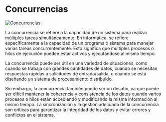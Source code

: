 # Concurrencias

![Concurrencias](https://i.imgur.com/WvNPKx4.jpg)

La concurrencia se refiere a la capacidad de un sistema para realizar múltiples tareas simultáneamente. En informática, se refiere específicamente a la capacidad de un programa o sistema para manejar varias tareas concurrentemente. Esto significa que múltiples procesos o hilos de ejecución pueden estar activos y ejecutándose al mismo tiempo.

La concurrencia puede ser útil en una variedad de situaciones, como cuando se trabaja con grandes cantidades de datos, cuando se necesitan respuestas rápidas a solicitudes de entrada/salida, o cuando se está diseñando un sistema de procesamiento distribuido.

Sin embargo, la concurrencia también puede ser un desafío, ya que puede ser difícil mantener la coherencia y consistencia de los datos cuando varios procesos o hilos están accediendo y modificando la misma información al mismo tiempo. La sincronización y la gestión adecuada de la concurrencia son críticas para garantizar la integridad de los datos y evitar errores y conflictos en el sistema.
